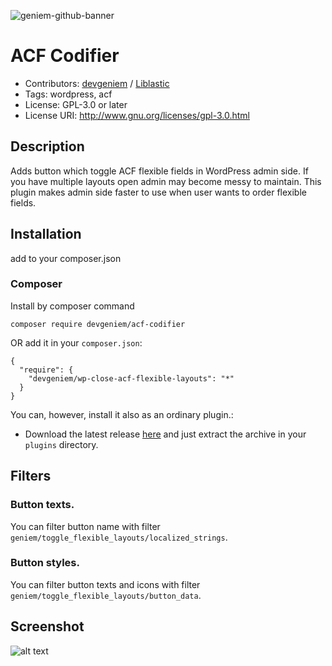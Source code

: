 ![geniem-github-banner](https://cloud.githubusercontent.com/assets/5691777/14319886/9ae46166-fc1b-11e5-9630-d60aa3dc4f9e.png)

# ACF Codifier

- Contributors: [devgeniem](https://github.com/devgeniem) / [Liblastic](https://github.com/Liblastic)
- Tags: wordpress, acf
- License: GPL-3.0 or later
- License URI: http://www.gnu.org/licenses/gpl-3.0.html

## Description
Adds button which toggle ACF flexible fields in WordPress admin side. If you have multiple layouts open admin may become messy to maintain.
This plugin makes admin side faster to use when user wants to order flexible fields.

## Installation
add to your composer.json

### Composer
Install by composer command
```
composer require devgeniem/acf-codifier
```
OR add it in your `composer.json`:
```
{
  "require": {
    "devgeniem/wp-close-acf-flexible-layouts": "*"
  }
}
```

You can, however, install it also as an ordinary plugin.:

- Download the latest release [here](https://github.com/devgeniem/acf-toggle-flexible-layouts/releases/latest) and just extract the archive in your `plugins` directory.

## Filters

### Button texts.
You can filter button name with filter `geniem/toggle_flexible_layouts/localized_strings`.

### Button styles.
You can filter button texts and icons with filter `geniem/toggle_flexible_layouts/button_data`.

## Screenshot
![alt text](https://user-images.githubusercontent.com/8523479/27689526-200d6c66-5ce7-11e7-8288-dfcf369075da.png "Description goes here")

